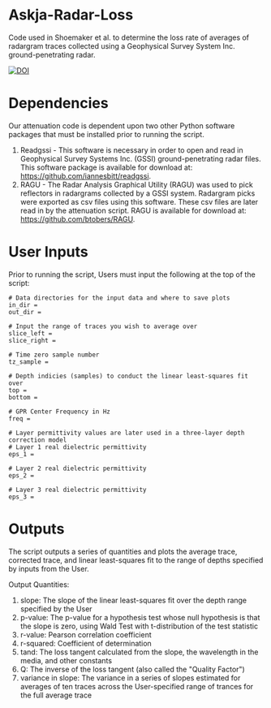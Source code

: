 # Askja-Radar-Loss
Code used in Shoemaker et al. to determine the loss rate of averages of radargram traces collected using a Geophysical Survey System Inc. ground-penetrating radar.

[![DOI](https://zenodo.org/badge/589766754.svg)](https://zenodo.org/badge/latestdoi/589766754)

# Dependencies
Our attenuation code is dependent upon two other Python software packages that must be installed prior to running the script.
1. Readgssi - This software is necessary in order to open and read in Geophysical Survey Systems Inc. (GSSI) ground-penetrating radar files. This software package is available for download at: https://github.com/iannesbitt/readgssi.
2. RAGU - The Radar Analysis Graphical Utility (RAGU) was used to pick reflectors in radargrams collected by a GSSI system. Radargram picks were exported as csv files using this software. These csv files are later read in by the attenuation script. RAGU is available for download at: https://github.com/btobers/RAGU. 

# User Inputs
Prior to running the script, Users must input the following at the top of the script:

```
# Data directories for the input data and where to save plots
in_dir =
out_dir = 

# Input the range of traces you wish to average over
slice_left = 
slice_right = 

# Time zero sample number
tz_sample = 

# Depth indicies (samples) to conduct the linear least-squares fit over
top = 
bottom = 

# GPR Center Frequency in Hz
freq = 

# Layer permittivity values are later used in a three-layer depth correction model
# Layer 1 real dielectric permittivity
eps_1 = 

# Layer 2 real dielectric permittivity
eps_2 = 

# Layer 3 real dielectric permittivity
eps_3 = 
```

# Outputs
The script outputs a series of quantities and plots the average trace, corrected trace, and linear least-squares fit to the range of depths specified by inputs from the User.

Output Quantities:
1. slope: The slope of the linear least-squares fit over the depth range specified by the User
2. p-value: The p-value for a hypothesis test whose null hypothesis is that the slope is zero, using Wald Test with t-distribution of the test statistic
3. r-value: Pearson correlation coefficient
4. r-squared: Coefficient of determination
5. tand: The loss tangent calculated from the slope, the wavelength in the media, and other constants
6. Q: The inverse of the loss tangent (also called the "Quality Factor")
7. variance in slope: The variance in a series of slopes estimated for averages of ten traces across the User-specified range of trances for the full average trace
